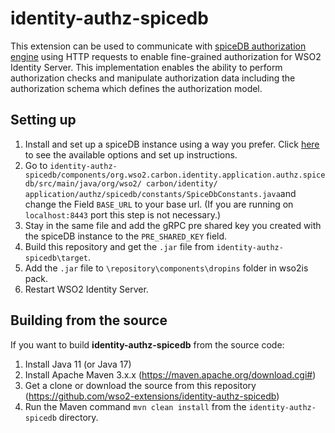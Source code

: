 # identity-authz-spicedb

This extension can be used to communicate with 
[spiceDB authorization engine](https://authzed.com/docs/spicedb/getting-started/discovering-spicedb) 
using HTTP requests to enable fine-grained authorization for WSO2 Identity Server. This implementation enables the 
ability to perform authorization checks and manipulate authorization data including the authorization schema which 
defines the authorization model.

## Setting up

1. Install and set up a spiceDB instance using a way you prefer. Click 
[here](https://authzed.com/docs/spicedb/getting-started/install/macos) to see the available options and set up 
instructions.
2. Go to ``identity-authz-spicedb/components/org.wso2.carbon.identity.application.authz.spicedb/src/main/java/org/wso2/
carbon/identity/ application/authz/spicedb/constants/SpiceDbConstants.java``and change the Field ``BASE_URL`` to your 
base url. (If you are running on ``localhost:8443`` port this step is not necessary.)
3. Stay in the same file and add the gRPC pre shared key you created with the spiceDB instance to the ``PRE_SHARED_KEY``
field.
4. Build this repository and get the ``.jar`` file from ``identity-authz-spicedb\target``.
5. Add the ``.jar`` file to ``\repository\components\dropins`` folder in wso2is pack.
6. Restart WSO2 Identity Server.

## Building from the source

If you want to build **identity-authz-spicedb** from the source code:

1. Install Java 11 (or Java 17)
2. Install Apache Maven 3.x.x (https://maven.apache.org/download.cgi#)
3. Get a clone or download the source from this repository (https://github.com/wso2-extensions/identity-authz-spicedb)
4. Run the Maven command ``mvn clean install`` from the ``identity-authz-spicedb`` directory.